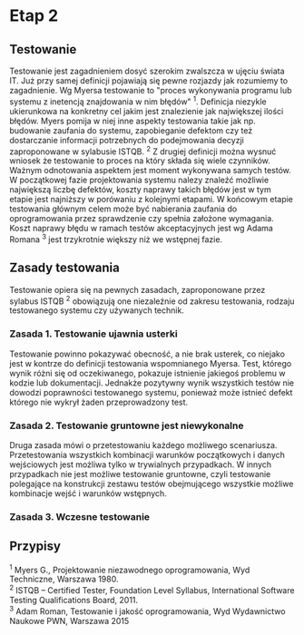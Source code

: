 # Etap 2

## Testowanie

Testowanie jest zagadnieniem dosyć szerokim zwalszcza w ujęciu świata IT. Już przy samej definicji pojawiają się pewne rozjazdy jak rozumiemy to zagadnienie. Wg Myersa testowanie to "proces wykonywania programu lub systemu z inetencją znajdowania w nim błędów" <sup>1</sup>. 
Definicja niezykle ukierunkowa na konkretny cel jakim jest znalezienie jak największej ilości błędów. Myers pomija w niej inne aspekty testowania takie jak np. budowanie zaufania do systemu, zapobieganie defektom czy też dostarczanie informacji potrzebnych do podejmowania decyzji zaproponowane w sylabusie ISTQB. <sup>2</sup> 
Z drugiej definicji można wysnuć wniosek że testowanie to proces na który składa się wiele czynników. 
Ważnym odnotowania aspektem jest moment wykonywana samych testów. 
W początkowej fazie projektowania systemu nalezy znaleźć możliwie największą liczbę defektów, koszty naprawy takich błędów jest w tym etapie jest najniższy w porówaniu z kolejnymi etapami. 
W końcowym etapie testowania głównym celem może być nabierania zaufania do oprogramowania przez sprawdzenie czy spełnia założone wymagania. 
Koszt naprawy błędu w ramach testów akceptacyjnych jest wg Adama Romana <sup>3</sup> jest trzykrotnie większy niż we wstępnej fazie.

## Zasady testowania

Testowanie opiera się na pewnych zasadach, zaproponowane przez sylabus ISTQB <sup>2</sup> obowiązują one niezaleźnie od zakresu testowania, rodzaju testowanego systemu czy używanych technik.

### Zasada 1. Testowanie ujawnia usterki

Testowanie powinno pokazywać obecność, a nie brak usterek, co niejako jest w kontrze do definicji testowania wspomnianego Myersa. 
Test, którego wynik różni się od oczekiwanego, pokazuje istnienie jakiegoś problemu w kodzie lub dokumentacji. 
Jednakże pozytywny wynik wszystkich testów nie dowodzi poprawności testowanego systemu, ponieważ może istnieć defekt którego nie wykrył żaden przeprowadzony test. 

### Zasada 2. Testowanie gruntowne jest niewykonalne

Druga zasada mówi o przetestowaniu każdego możliwego scenariusza. 
Przetestowania wszystkich kombinacji warunków początkowych i danych wejściowych jest możliwa tylko w trywialnych przypadkach. 
W innych przypadkach nie jest możliwe testowanie gruntowne, czyli testowanie polegające na konstrukcji zestawu testów obejmującego wszystkie możliwe kombinacje wejść i warunków wstępnych. 

### Zasada 3. Wczesne testowanie





## Przypisy

 <sup>1</sup> Myers G., Projektowanie niezawodnego oprogramowania, Wyd
Techniczne, Warszawa 1980.  
<sup>2</sup> ISTQB – Certified Tester, Foundation Level Syllabus, International Software Testing
Qualifications Board, 2011.  
<sup>3</sup> Adam Roman, Testowanie i jakość oprogramowania, Wyd Wydawnictwo Naukowe PWN, Warszawa 2015